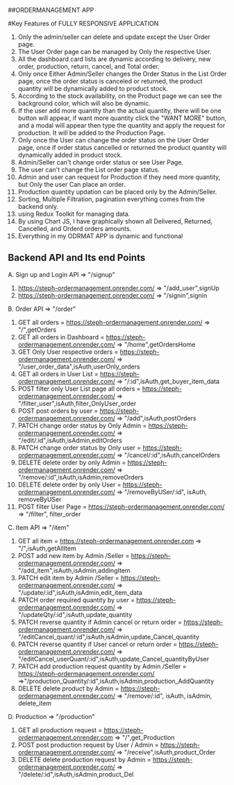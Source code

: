 ##ORDERMANAGEMENT APP

#Key Features of FULLY RESPONSIVE APPLICATION

1. Only the admin/seller can delete and update except the User Order page.
2. The User Order page can be managed by Only the respective User.
3. All the dashboard card lists are dynamic according to delivery, new order, production, return, cancel, and Total order.
4. Only once Either Admin/Seller changes the Order Status in the List Order page, once the order status is canceled or returned, the product quantity will be dynamically added to product stock.
5. According to the stock availability, on the Product page we can see the background color, which will also be dynamic.
6. If the user add more quantity than the actual quantity, there will be one button will appear, if want more quantity click the "WANT MORE" button,
    and a modal will appear then type the quantity and apply the request for production. It will be added to the Production Page.  
7. Only once the User can change the order status on the User Order page, once if order status cancelled or returned the product quantity will dynamically added in product stock.
8. Admin/Seller can't change order status or see User Page.
9. The user can't change the List order page status.
10. Admin and user can request for Production if they need more quantity, but Only the user Can place an order.
11. Production quantity updation can be placed only by the Admin/Seller.
12. Sorting, Multiple Filtration, pagination everything comes from the backend only.
13. using Redux Toolkit for managing data.
14. By using Chart JS, I have graphically shown all Delivered, Returned, Cancelled, and Orderd orders amounts. 
15. Everything in my ODRMAT APP is dynamic and functional

## Backend API and Its end Points

A. Sign up and  Login API => "/signup"
 1. https://steph-ordermanagement.onrender.com/ => "/add_user",signUp
 2. https://steph-ordermanagement.onrender.com/ => "/signin",signin

  
B. Order API  => "/order"
 1. GET  all orders =  https://steph-ordermanagement.onrender.com/ => "/",getOrders
 2. GET  all orders in Dashboard =  https://steph-ordermanagement.onrender.com/ => "/home",getOrdersHome
 3. GET  Only User respective orders =  https://steph-ordermanagement.onrender.com/ => "/user_order_data",isAuth,userOnly_orders
 4. GET  all orders in User List  =  https://steph-ordermanagement.onrender.com/ => "/:id",isAuth,get_buyer_item_data
 5. POST  filter only User List page all orders  =  https://steph-ordermanagement.onrender.com/ => "/filter_user",isAuth,filter_OnlyUser_order
 6. POST  post orders by user =  https://steph-ordermanagement.onrender.com/ => "/add",isAuth,postOrders  
 7. PATCH change order status by Only Admin =  https://steph-ordermanagement.onrender.com/ => "/edit/:id",isAuth,isAdmin,editOrders
 8. PATCH  change order status by Only user =  https://steph-ordermanagement.onrender.com/ => "/cancel/:id",isAuth,cancelOrders
 9. DELETE  delete order by only Admin =  https://steph-ordermanagement.onrender.com/ => "/remove/:id",isAuth,isAdmin,removeOrders
 10. DELETE  delete order by only User  =  https://steph-ordermanagement.onrender.com/ => "/removeByUSer/:id", isAuth, removeByUSer
 11. POST filter User Page =  https://steph-ordermanagement.onrender.com/ => "/filter", filter_order
       
 
C. Item API  =>  "/item"
  
 1. GET  all item   =  https://steph-ordermanagement.onrender.com => "/",isAuth,getAllItem
 2. POST  add new item by Admin /Seller  =  https://steph-ordermanagement.onrender.com/ => "/add_item",isAuth,isAdmin,addingItem
 3. PATCH  edit item by Admin /Seller =  https://steph-ordermanagement.onrender.com/ => "/update/:id",isAuth,isAdmin,edit_item_data
 4. PATCH order required quantity by user =  https://steph-ordermanagement.onrender.com/ => "/updateQty/:id",isAuth,update_quantity
 5. PATCH  reverse quantity if Admin cancel or return order =  https://steph-ordermanagement.onrender.com/ => "/editCancel_quant/:id",isAuth,isAdmin,update_Cancel_quantity
 6. PATCH  reverse quantity if User cancel or return order =  https://steph-ordermanagement.onrender.com/ => "/editCancel_userQuant/:id",isAuth,update_Cancel_quantityByUser
 7. PATCH  add production request quantity by Admin /Seller =  https://steph-ordermanagement.onrender.com/ =>"/production_Quantity/:id",isAuth,isAdmin,production_AddQuantity
 8. DELETE  delete product by Admin =  https://steph-ordermanagement.onrender.com/ => "/remove/:id", isAuth, isAdmin, delete_item

D. Production => "/production"


 1. GET  all productiom request   =  https://steph-ordermanagement.onrender.com => "/",get_Production
 2. POST  post production request by User / Admin =  https://steph-ordermanagement.onrender.com/ => "/receive",isAuth,product_Order
 3. DELETE  delete production request by Admin =  https://steph-ordermanagement.onrender.com/ => "/delete/:id",isAuth,isAdmin,product_Del


  
   
